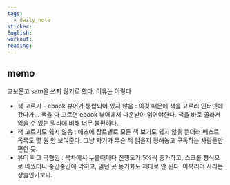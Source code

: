 ```yaml
---
tags:
  - daily_note
sticker: 
English: 
workout: 
reading:
---
```

## memo

교보문고 sam을 쓰지 않기로 했다. 이유는 이렇다
- 책 고르기 - ebook 뷰어가 통합되어 있지 않음 : 이것 때문에 책을 고르러 인터넷에 갔다가... 책을 다 고르면 ebook 뷰어에서 다운받아 읽어야한다. 책을 바로 골라서 읽을 수 있는 밀리에 비해 너무 불편하다. 
- 책 고르기도 쉽지 않음 : 애초에 장르별로 모든 책 보기도 쉽지 않을 뿐더러 베스트 목록도 몇 권 안 보여준다. 그냥 자기가 무슨 책 읽을지 정해놓고 구독하는 사람들만 편한 듯.
- 뷰어 버그 극혐임 : 목차에서 누를때마다 진행도가 5%씩 증가하고, 스크롤 형식으로 바꿨더니 중간중간에 막히고, 읽던 곳 동기화도 제대로 안 된다. 이북리더 사라는 상술인가보다. 